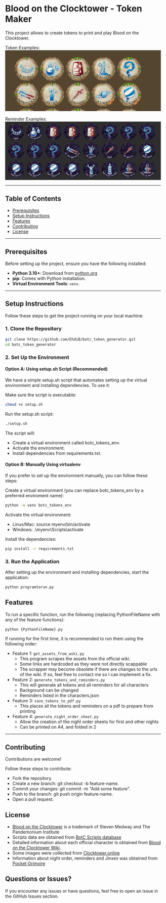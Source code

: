 # Blood on the Clocktower - Token Maker

This project allows to create tokens to print and play Blood on the Clocktower. 

Token Examples:
![tokens_examples](tokens_examples.png "Tokens Examples")

Reminder Examples:
![reminders_examples](reminders_examples.png "Reminders Examples")

---
## Table of Contents

- [Prerequisites](#prerequisites)
- [Setup Instructions](#setup-instructions)
- [Features](#features)
- [Contributing](#contributing)
- [License](#license)

---
## Prerequisites

Before setting up the project, ensure you have the following installed:

- **Python 3.10+**: Download from [python.org](https://www.python.org/downloads/)
- **pip**: Comes with Python installation.
- **Virtual Environment Tools**: `venv`.

---

## Setup Instructions

Follow these steps to get the project running on your local machine:

### 1. Clone the Repository
```bash
git clone https://github.com/EhdiB/botc_token_generator.git
cd botc_token_generator
```

### 2. Set Up the Environment
#### Option A: Using setup.sh Script (Recommended)
We have a simple setup.sh script that automates setting up the virtual environment and installing dependencies. To use it:

Make sure the script is executable:

```bash
chmod +x setup.sh
```

Run the setup.sh script:
```bash
./setup.sh
```

The script will:
- Create a virtual environment called botc_tokens_env.
- Activate the environment.
- Install dependencies from requirements.txt.


#### Option B: Manually Using virtualenv
If you prefer to set up the environment manually, you can follow these steps:

Create a virtual environment (you can replace botc_tokens_env by a preferred enviroment name):
```bash
python -m venv botc_tokens_env
```

Activate the virtual environment:
- Linux/Mac: source myenv/bin/activate
- Windows: .\myenv\Scripts\activate

Install the dependencies:
```bash
pip install -r requirements.txt
```


### 3. Run the Application
After setting up the environment and installing dependencies, start the application:

```bash
python programtorun.py
```


## Features

To run a specific function, run the following (replacing PythonFileName with any of the feature functions): 
```bash
python {PythonFileName}.py
```

If running for the first time, it is recommended to run them using the following order:

- Feature 1: `get_assets_from_wiki.py`
    - This program scrapes the assets from the official wiki. 
    - Some links are hardcoded as they were not directly scappable 
    - The scrapper may become obsolete if there are changes to the urls of the wiki. If so, feel free to contact me so I can implement a fix. 
- Feature 2: `generate_tokens_and_reminders.py`
    - This will generate all tokens and all reminders for all characters
    - Background can be changed
    - Reminders listed in the characters.json
- Feature 3: `save_tokens_to_pdf.py`
    - This places all the tokens and reminders on a pdf to prepare from printing
- Feature 4: `generate_night_order_sheet.py`
    - Allow the creation of the night order sheets for first and other nights
    - Can be printed on A4, and folded in 2
---


## Contributing
Contributions are welcome! 

Follow these steps to contribute:
- Fork the repository.
- Create a new branch: git checkout -b feature-name.
- Commit your changes: git commit -m "Add some feature".
- Push to the branch: git push origin feature-name.
- Open a pull request.

## License
- [Blood on the Clocktower](https://bloodontheclocktower.com) is a trademark of Steven Medway and The Pandemonium Institute
- Scripts data are obtained from [BotC Scripts database](https://botc-scripts.azurewebsites.net)
- Detailed information about each official character is obtained from [Blood on the Clocktower Wiki](https://wiki.bloodontheclocktower.com).
- Some images were collected from [Clocktower.online](https://www.clocktower.online/)
- Information about night order, reminders and Jinxes was obtained from [Pocket Grimoire](https://www.pocketgrimoire.co.uk/)


## Questions or Issues?
If you encounter any issues or have questions, feel free to open an issue in the GitHub Issues section.